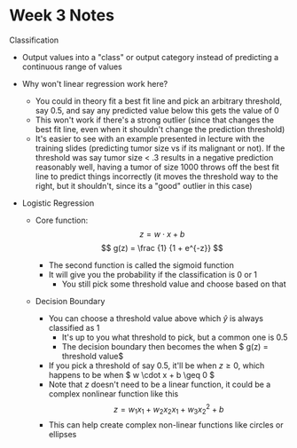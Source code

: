 # Week 3 Notes
Classification
- Output values into a "class" or output category instead of predicting a continuous range of values
- Why won't linear regression work here?
  - You could in theory fit a best fit line and pick an arbitrary threshold, say 0.5, and say any predicted value below this gets the value of 0
  - This won't work if there's a strong outlier (since that changes the best fit line, even when it shouldn't change the prediction threshold)
  - It's easier to see with an example presented in lecture with the training slides (predicting tumor size vs if its malignant or not). If the threshold was say tumor size < .3  results in a negative prediction reasonably well, having a tumor of size 1000 throws off the best fit line to predict things incorrectly (it moves the threshold way to the right, but it shouldn't, since its a "good" outlier in this case)

- Logistic Regression
  - Core function:
    $$ z = w \cdot x + b $$
    $$ g(z) = \frac {1} {1 + e^{-z}} $$

    - The second function is called the sigmoid function
    - It will give you the probability if the classification is 0 or 1
      - You still pick some threshold value and choose based on that

  - Decision Boundary
    - You can choose a threshold value above which $\hat{y}$ is always classified as 1
      - It's up to you what threshold to pick, but a common one is 0.5
      - The decision boundary then becomes the when $ g(z) = threshold value$
    - If you pick a threshold of say 0.5, it'll be when $z \geq 0$, which happens to be when $ w \cdot x + b \geq 0 $
    - Note that $z$ doesn't need to be a linear function, it could be a complex nonlinear function like this
      $$ z = w_1x_1 + w_2x_2x_1 + w_3x_2^2 + b $$
    - This can help create complex non-linear functions like circles or ellipses

